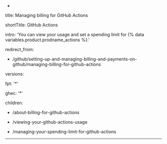 -

title: Managing billing for GitHub Actions

shortTitle: GitHub Actions

intro: 'You can view your usage and set a spending limit for {% data variables.product.prodname_actions %}.'

redirect_from:

  - /github/setting-up-and-managing-billing-and-payments-on-github/managing-billing-for-github-actions

versions:

  fpt: '*'

  ghec: '*'

children:

  - /about-billing-for-github-actions

  - /viewing-your-github-actions-usage

  - /managing-your-spending-limit-for-github-actions

---
